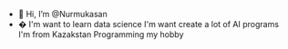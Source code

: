 - 👋 Hi, I’m @Nurmukasan
- � I'm want to learn data science 
I'm want create a lot of AI programs
I'm from Kazakstan
Programming my hobby
